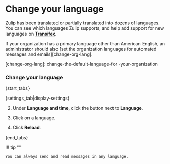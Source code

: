 # Change your language

Zulip has been translated or partially translated into dozens of
languages. You can see which languages Zulip supports, and help add
support for new languages on **[Transifex](https://www.transifex.com/zulip/zulip/)**.

If your organization has a primary language other than American
English, an administrator should also [set the organization
languages for automated messages and emails][change-org-lang].

[change-org-lang]: change-the-default-language-for  -your-organization

### Change your language

{start_tabs}

{settings_tab|display-settings}

2. Under **Language and time**, click the button next to **Language**.

3. Click on a language.

4. Click **Reload**.

{end_tabs}

!!! tip ""

    You can always send and read messages in any language.
